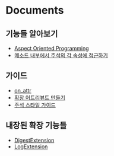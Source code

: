 Documents
====

기능들 알아보기
----
* [Aspect Oriented Programming](aop.md)
* [메소드 내부에서 주석의 각 속성에 접근하기](method_attr.md)

가이드
----
* [on_attr](on_attr.md)
* [확장 어트리뷰트 만들기](custom_extension.md)
* [주석 스타일 가이드](comment_style.md)

내장된 확장 기능들
----
* [DigestExtension](exts/digest_extension.md)
* [LogExtension](exts/log_extension.md)

